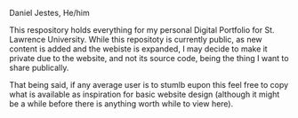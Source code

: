 Daniel Jestes, He/him

This respository holds everything for my personal Digital Portfolio for St. Lawrence University. While this repositoty is currently public, as new content is added and the webiste is expanded, I may decide to make it private due to the website, and not its source code, being the thing I want to share publically.

That being said, if any average user is to stumlb eupon this feel free to copy what is available as inspiration for basic website design (although it might be a while before there is anything worth while to view here).
